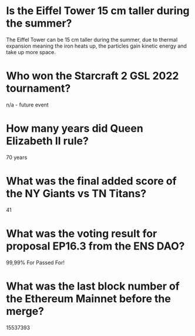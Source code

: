 # Is the Eiffel Tower 15 cm taller during the summer?
The Eiffel Tower can be 15 cm taller during the summer, due to thermal expansion meaning the iron heats up, the particles gain kinetic energy and take up more space.

# Who won the Starcraft 2 GSL 2022 tournament?
n/a - future event

# How many years did Queen Elizabeth II rule?
70 years

# What was the final added score of the NY Giants vs TN Titans?
41

# What was the voting result for proposal EP16.3 from the ENS DAO?
99,99% For
Passed For!

# What was the last block number of the Ethereum Mainnet before the merge?
15537393